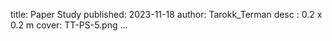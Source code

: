 title: Paper Study
published: 2023-11-18
author: Tarokk_Terman
desc : 0.2 x 0.2 m
cover: TT-PS-5.png
...







